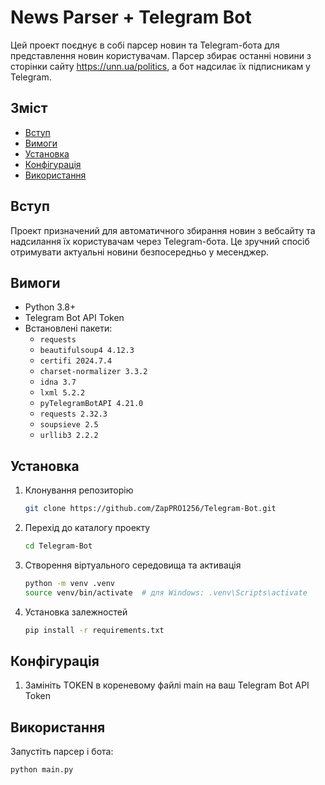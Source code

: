 # News Parser + Telegram Bot

Цей проект поєднує в собі парсер новин та Telegram-бота для представлення новин користувачам. Парсер збирає останні новини з сторінки сайту https://unn.ua/politics, а бот надсилає їх підписникам у Telegram.

## Зміст

- [Вступ](#вступ)
- [Вимоги](#вимоги)
- [Установка](#установка)
- [Конфігурація](#конфігурація)
- [Використання](#використання)

## Вступ

Проект призначений для автоматичного збирання новин з вебсайту та надсилання їх користувачам через Telegram-бота. Це зручний спосіб отримувати актуальні новини безпосередньо у месенджер.

## Вимоги

- Python 3.8+
- Telegram Bot API Token
- Встановлені пакети:
  - `requests`
  - `beautifulsoup4 4.12.3`
  - `certifi 2024.7.4`
  - `charset-normalizer 3.3.2`
  - `idna 3.7`
  - `lxml 5.2.2`
  - `pyTelegramBotAPI 4.21.0`
  - `requests 2.32.3`
  - `soupsieve 2.5`
  - `urllib3 2.2.2`

## Установка

1. Клонування репозиторію

    ```bash
    git clone https://github.com/ZapPRO1256/Telegram-Bot.git
    ```

2. Перехід до каталогу проекту

    ```bash
    cd Telegram-Bot
    ```

3. Створення віртуального середовища та активація

    ```bash
    python -m venv .venv
    source venv/bin/activate  # для Windows: .venv\Scripts\activate
    ```

4. Установка залежностей

    ```bash
    pip install -r requirements.txt
    ```

## Конфігурація

1. Замініть TOKEN в кореневому файлі main на ваш Telegram Bot API Token

## Використання

Запустіть парсер і бота:

```bash
python main.py

